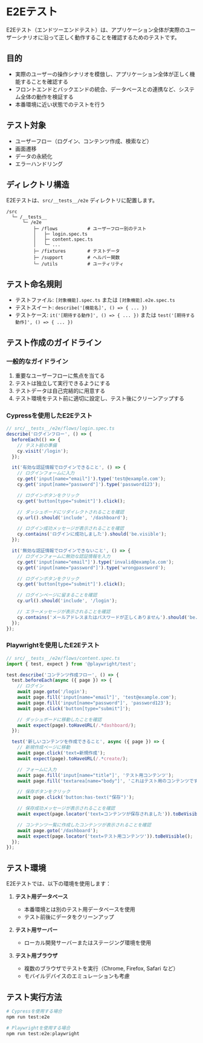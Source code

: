 # E2Eテスト

E2Eテスト（エンドツーエンドテスト）は、アプリケーション全体が実際のユーザーシナリオに沿って正しく動作することを確認するためのテストです。

## 目的

- 実際のユーザーの操作シナリオを模倣し、アプリケーション全体が正しく機能することを確認する
- フロントエンドとバックエンドの統合、データベースとの連携など、システム全体の動作を検証する
- 本番環境に近い状態でのテストを行う

## テスト対象

- ユーザーフロー（ログイン、コンテンツ作成、検索など）
- 画面遷移
- データの永続化
- エラーハンドリング

## ディレクトリ構造

E2Eテストは、`src/__tests__/e2e` ディレクトリに配置します。

```
/src
  └─ /__tests__
      └─ /e2e
          ├─ /flows           # ユーザーフロー別のテスト
          │   ├─ login.spec.ts
          │   ├─ content.spec.ts
          │   └─ ...
          ├─ /fixtures        # テストデータ
          ├─ /support         # ヘルパー関数
          └─ /utils           # ユーティリティ
```

## テスト命名規則

- テストファイル: `[対象機能].spec.ts` または `[対象機能].e2e.spec.ts`
- テストスイート: `describe('[機能名]', () => { ... })`
- テストケース: `it('[期待する動作]', () => { ... })` または `test('[期待する動作]', () => { ... })`

## テスト作成のガイドライン

### 一般的なガイドライン

1. 重要なユーザーフローに焦点を当てる
2. テストは独立して実行できるようにする
3. テストデータは自己完結的に用意する
4. テスト環境をテスト前に適切に設定し、テスト後にクリーンアップする

### Cypressを使用したE2Eテスト

```typescript
// src/__tests__/e2e/flows/login.spec.ts
describe('ログインフロー', () => {
  beforeEach(() => {
    // テスト前の準備
    cy.visit('/login');
  });

  it('有効な認証情報でログインできること', () => {
    // ログインフォームに入力
    cy.get('input[name="email"]').type('test@example.com');
    cy.get('input[name="password"]').type('password123');

    // ログインボタンをクリック
    cy.get('button[type="submit"]').click();

    // ダッシュボードにリダイレクトされることを確認
    cy.url().should('include', '/dashboard');

    // ログイン成功メッセージが表示されることを確認
    cy.contains('ログインに成功しました').should('be.visible');
  });

  it('無効な認証情報でログインできないこと', () => {
    // ログインフォームに無効な認証情報を入力
    cy.get('input[name="email"]').type('invalid@example.com');
    cy.get('input[name="password"]').type('wrongpassword');

    // ログインボタンをクリック
    cy.get('button[type="submit"]').click();

    // ログインページに留まることを確認
    cy.url().should('include', '/login');

    // エラーメッセージが表示されることを確認
    cy.contains('メールアドレスまたはパスワードが正しくありません').should('be.visible');
  });
});
```

### Playwrightを使用したE2Eテスト

```typescript
// src/__tests__/e2e/flows/content.spec.ts
import { test, expect } from '@playwright/test';

test.describe('コンテンツ作成フロー', () => {
  test.beforeEach(async ({ page }) => {
    // ログイン
    await page.goto('/login');
    await page.fill('input[name="email"]', 'test@example.com');
    await page.fill('input[name="password"]', 'password123');
    await page.click('button[type="submit"]');

    // ダッシュボードに移動したことを確認
    await expect(page).toHaveURL(/.*dashboard/);
  });

  test('新しいコンテンツを作成できること', async ({ page }) => {
    // 新規作成ページに移動
    await page.click('text=新規作成');
    await expect(page).toHaveURL(/.*create/);

    // フォームに入力
    await page.fill('input[name="title"]', 'テスト用コンテンツ');
    await page.fill('textarea[name="body"]', 'これはテスト用のコンテンツです。');

    // 保存ボタンをクリック
    await page.click('button:has-text("保存")');

    // 保存成功メッセージが表示されることを確認
    await expect(page.locator('text=コンテンツが保存されました')).toBeVisible();

    // コンテンツ一覧に作成したコンテンツが表示されることを確認
    await page.goto('/dashboard');
    await expect(page.locator('text=テスト用コンテンツ')).toBeVisible();
  });
});
```

## テスト環境

E2Eテストでは、以下の環境を使用します：

1. **テスト用データベース**
   - 本番環境とは別のテスト用データベースを使用
   - テスト前後にデータをクリーンアップ

2. **テスト用サーバー**
   - ローカル開発サーバーまたはステージング環境を使用

3. **テスト用ブラウザ**
   - 複数のブラウザでテストを実行（Chrome, Firefox, Safari など）
   - モバイルデバイスのエミュレーションも考慮

## テスト実行方法

```bash
# Cypressを使用する場合
npm run test:e2e

# Playwrightを使用する場合
npm run test:e2e:playwright
```